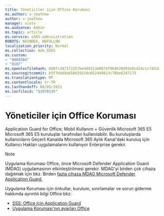 ```yaml
---
title: Yöneticiler için Office Koruması
ms.author: v-jmathew
author: v-jmathew
manager: scotv
ms.audience: Admin
ms.topic: article
ms.service: o365-administration
ROBOTS: NOINDEX, NOFOLLOW
localization_priority: Normal
ms.collection: Adm_O365
ms.custom:
- "9004584"
- "8187"
ms.openlocfilehash: 6d0fc347172257be489313e0874f064620d93e8cd24ccc74520954e7427bcd95
ms.sourcegitcommit: b5f7da89a650d2915dc652449623c78be6247175
ms.translationtype: MT
ms.contentlocale: tr-TR
ms.lasthandoff: 08/05/2021
ms.locfileid: "53970135"
---
```

# <a name="application-guard-for-office-for-admins"></a>Yöneticiler için Office Koruması

Application Guard for Office; Mobil Kullanım + Güvenlik Microsoft 365 E5 Microsoft 365 E5 kuruluşlar tarafından kullanılabilir. Bu kuruluşlarda kullanıcıların Geçerli Kanalda Microsoft 365 Aylık Kanal'daki kuruluş için Kullanıcı Hakları uygulamalarını kullanıyor Enterprise gerekir.

> [!NOTE]
> Uygulama Koruması Office, önce Microsoft Defender Application Guard (MDAG) uygulamasının etkinleştirilmesi gerekir. MDAG'yi birden çok cihaza dağıtmak için bkz. Birden [fazla cihaza MDAG Microsoft Defender Application Guard.](https://docs.microsoft.com/windows/security/threat-protection/microsoft-defender-application-guard/install-md-app-guard)

Uygulama Koruması için önkullar, kurulum, sınırlamalar ve sorun giderme hakkında ayrıntılı bilgi Office bkz:

- [SSS: Office için Application Guard](https://support.microsoft.com/office/application-guard-for-office-9e0fb9c2-ffad-43bf-8ba3-78f785fdba46)
- [Uygulama Koruması'nın ayarları Office](https://docs.microsoft.com/microsoft-365/security/office-365-security/install-app-guard)
